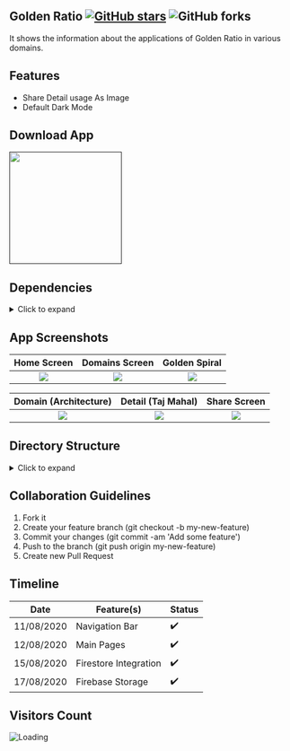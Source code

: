 ## Golden Ratio  [![GitHub stars](https://img.shields.io/github/stars/Dhanya-Abhirami/golden_ratio?style=social)](https://github.com/login?return_to=%2FDhanya-Abhirami%golden_ratio) ![GitHub forks](https://img.shields.io/github/forks/Dhanya-Abhirami/golden_ratio?style=social) 

It shows the information about the applications of Golden Ratio in various domains. 

## Features
* Share Detail usage As Image
* Default Dark Mode

## Download App
<a href=""><img src="https://play.google.com/intl/en_us/badges/static/images/badges/en_badge_web_generic.png" width="200"></img></a>


## Dependencies
<details>
     <summary> Click to expand </summary>
     
* [cached_network_image](https://pub.dev/packages/cached_network_image)
* [esys_flutter_share](https://pub.dev/packages/esys_flutter_share) 
* [curved_navigation_bar](https://pub.dev/packages/curved_navigation_bar)
* [firebase_storage](https://pub.dev/packages/firebase_storage)
* [cloud_firestore](https://pub.dev/packages/cloud_firestore)
* [Icon Generation](https://romannurik.github.io/AndroidAssetStudio/icons-launcher.html)
</details>

## App Screenshots

Home Screen               |  Domains Screen               | Golden Spiral               
:-------------------------:|:-------------------------:|:-------------------------:|
![](https://github.com/Dhanya-Abhirami/golden_ratio/blob/master/screenshots/domains.jpeg?raw=true)|![](https://github.com/Dhanya-Abhirami/golden_ratio/blob/master/screenshots/domains.jpeg?raw=true)|![](https://github.com/Dhanya-Abhirami/golden_ratio/blob/master/screenshots/golden_spiral.jpeg?raw=true)|

Domain (Architecture)               |  Detail (Taj Mahal)               | Share Screen               |  
:-------------------------:|:-------------------------:|:-------------------------:|
![](https://github.com/Dhanya-Abhirami/golden_ratio/blob/master/screenshots/domain.jpeg?raw=true)|![](https://github.com/Dhanya-Abhirami/golden_ratio/blob/master/screenshots/detail.jpeg?raw=true)|![](https://github.com/Dhanya-Abhirami/golden_ratio/blob/master/screenshots/share.jpeg?raw=true)|

## Directory Structure
<details>
     <summary> Click to expand </summary>
</details>
  
## Collaboration Guidelines
1.  Fork it
2.  Create your feature branch (git checkout -b my-new-feature)
3.  Commit your changes (git commit -am 'Add some feature')
4.  Push to the branch (git push origin my-new-feature)
5.  Create new Pull Request

## Timeline

| Date | Feature(s) | Status | 
|--------|-------|-------|
| 11/08/2020 | Navigation Bar | :heavy_check_mark: |
| 12/08/2020 | Main Pages | :heavy_check_mark: |
| 15/08/2020 | Firestore Integration | :heavy_check_mark: |
| 17/08/2020 | Firebase Storage | :heavy_check_mark: |


## Visitors Count

<img align="left" src = "https://profile-counter.glitch.me/golden_ratio/count.svg" alt ="Loading">
